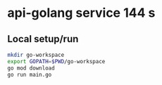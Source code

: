 # api-golang service 144  s

## Local setup/run

```bash
mkdir go-workspace
export GOPATH=$PWD/go-workspace
go mod download
go run main.go
```


